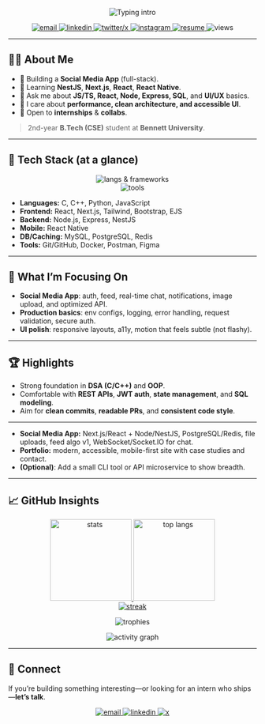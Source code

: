 <!-- Profile README: Vansh Mehta | polished + visual -->

<!-- Hero -->
<p align="center">
  <img src="https://readme-typing-svg.demolab.com?font=Inter&weight=700&size=28&duration=2500&pause=800&center=true&vCenter=true&width=800&lines=Hi%F0%9F%91%8B+I'm+Vansh+Mehta;Full-stack+Developer;2nd-year+@+Bennett+University;I+build+fast%2C+usable+web+%26+mobile+apps" alt="Typing intro">
</p>

<!-- Quick links -->
<p align="center">
  <a href="mailto:mvansh705@gmail.com">
    <img src="https://img.shields.io/badge/Email-mvansh705%40gmail.com-D14836?logo=gmail&logoColor=white" alt="email">
  </a>
  <a href="https://www.linkedin.com/in/vansh-mehta-8867b8275/">
    <img src="https://img.shields.io/badge/LinkedIn-Vansh%20Mehta-0A66C2?logo=linkedin&logoColor=white" alt="linkedin">
  </a>
  <a href="https://twitter.com/vanshmehta22914">
    <img src="https://img.shields.io/badge/X-@vanshmehta22914-111?logo=x&logoColor=white" alt="twitter/x">
  </a>
  <a href="https://instagram.com/mvansh_2005">
    <img src="https://img.shields.io/badge/Instagram-@mvansh_2005-E4405F?logo=instagram&logoColor=white" alt="instagram">
  </a>
  <a href="https://drive.google.com/file/d/10IaM3D0BiZ8xH0aiE72Efyu4MsQhHZ3h/view?usp=drive_link">
    <img src="https://img.shields.io/badge/Resume-View-2F80ED?logo=googledrive&logoColor=white" alt="resume">
  </a>
  <img src="https://komarev.com/ghpvc/?username=mvanshbu0681&label=Profile%20Views&style=flat&color=brightgreen" alt="views">
</p>

---

## 👨‍💻 About Me
- 🔭 Building a **Social Media App** (full-stack).
- 🌱 Learning **NestJS**, **Next.js**, **React**, **React Native**.
- 💬 Ask me about **JS/TS, React, Node, Express, SQL**, and **UI/UX** basics.
- 🎯 I care about **performance, clean architecture, and accessible UI**.
- 🤝 Open to **internships** & **collabs**.

> 2nd-year **B.Tech (CSE)** student at **Bennett University**.

---

## 🧰 Tech Stack (at a glance)

<p align="center">
  <img src="https://skillicons.dev/icons?i=c,cpp,python,js,html,css,react,nextjs,reactnative,nodejs,express,nestjs,ejs" alt="langs & frameworks">
  <br/>
  <img src="https://skillicons.dev/icons?i=mysql,postgres,redis,git,github,docker,postman,figma,tailwind,bootstrap" alt="tools">
</p>

- **Languages:** C, C++, Python, JavaScript  
- **Frontend:** React, Next.js, Tailwind, Bootstrap, EJS  
- **Backend:** Node.js, Express, NestJS  
- **Mobile:** React Native  
- **DB/Caching:** MySQL, PostgreSQL, Redis  
- **Tools:** Git/GitHub, Docker, Postman, Figma

---

## 🚀 What I’m Focusing On
- **Social Media App**: auth, feed, real-time chat, notifications, image upload, and optimized API.
- **Production basics**: env configs, logging, error handling, request validation, secure auth.
- **UI polish**: responsive layouts, a11y, motion that feels subtle (not flashy).

---

## 🏆 Highlights
- Strong foundation in **DSA (C/C++)** and **OOP**.  
- Comfortable with **REST APIs**, **JWT auth**, **state management**, and **SQL modeling**.  
- Aim for **clean commits**, **readable PRs**, and **consistent code style**.

<!-- Add concrete highlights from LinkedIn here if you want -->
<!-- Example:
- 🎖️ Smart India Hackathon 2024 – Finalist (Problem: XYZ)
- 🥇 CodeChef Campus Chapter – Top 5% (Rating: XXXX)
- 📜 Certifications: XYZ (Coursera), ABC (Udemy)
-->

---

- **Social Media App:** Next.js/React + Node/NestJS, PostgreSQL/Redis, file uploads, feed algo v1, WebSocket/Socket.IO for chat.
- **Portfolio:** modern, accessible, mobile-first site with case studies and contact.
- **(Optional)**: Add a small CLI tool or API microservice to show breadth.

</details>

---

## 📈 GitHub Insights

<p align="center">
  <a href="https://github.com/mvanshbu0681">
    <img height="165" alt="stats" src="https://github-readme-stats.vercel.app/api?username=mvanshbu0681&show_icons=true&include_all_commits=true&count_private=true&hide_border=true&rank_icon=github&theme=transparent">
  </a>
  <a href="https://github.com/mvanshbu0681">
    <img height="165" alt="top langs" src="https://github-readme-stats.vercel.app/api/top-langs/?username=mvanshbu0681&layout=compact&hide_border=true&theme=transparent">
  </a>
  <br/>
  <a href="https://github.com/mvanshbu0681">
    <img alt="streak" src="https://github-readme-streak-stats.herokuapp.com?user=mvanshbu0681&hide_border=true&theme=transparent">
  </a>
</p>

<p align="center">
  <img src="https://github-profile-trophy.vercel.app/?username=mvanshbu0681&theme=flat&no-bg=true&no-frame=true&margin-w=10" alt="trophies">
</p>

<p align="center">
  <img src="https://github-readme-activity-graph.vercel.app/graph?username=mvanshbu0681&theme=github-compact&hide_border=true" alt="activity graph">
</p>

---

## 🤝 Connect
If you’re building something interesting—or looking for an intern who ships—**let’s talk**.

<p align="center">
  <a href="mailto:mvansh705@gmail.com">
    <img src="https://img.shields.io/badge/Email-Contact-D14836?logo=gmail&logoColor=white" alt="email">
  </a>
  <a href="https://www.linkedin.com/in/vansh-mehta-8867b8275/">
    <img src="https://img.shields.io/badge/LinkedIn-Connect-0A66C2?logo=linkedin&logoColor=white" alt="linkedin">
  </a>
  <a href="https://twitter.com/vanshmehta22914">
    <img src="https://img.shields.io/badge/X-Follow-111?logo=x&logoColor=white" alt="x">
  </a>
</p>
